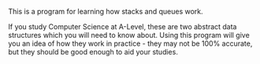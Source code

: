 This is a program for learning how stacks and queues work.

If you study Computer Science at A-Level, these are two abstract data structures which you will need to know about. Using this program will give you an idea of how they work in practice - they may not be 100% accurate, but they should be good enough to aid your studies.

